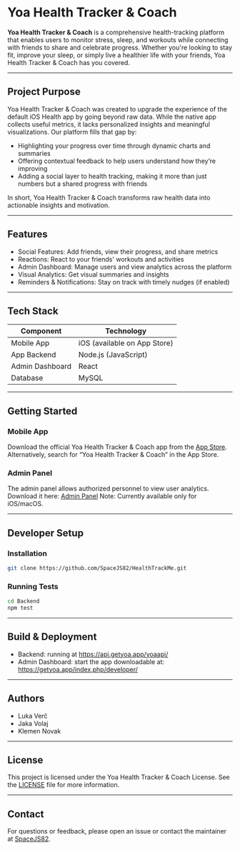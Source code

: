 # Yoa Health Tracker & Coach

**Yoa Health Tracker & Coach** is a comprehensive health-tracking platform that enables users to monitor stress, sleep, and workouts while connecting with friends to share and celebrate progress. Whether you're looking to stay fit, improve your sleep, or simply live a healthier life with your friends, Yoa Health Tracker & Coach has you covered.

---

## Project Purpose

Yoa Health Tracker & Coach was created to upgrade the experience of the default iOS Health app by going beyond raw data. While the native app collects useful metrics, it lacks personalized insights and meaningful visualizations. Our platform fills that gap by:

* Highlighting your progress over time through dynamic charts and summaries
* Offering contextual feedback to help users understand how they’re improving
* Adding a social layer to health tracking, making it more than just numbers but a shared progress with friends

In short, Yoa Health Tracker & Coach transforms raw health data into actionable insights and motivation.

---

## Features

* Social Features: Add friends, view their progress, and share metrics
* Reactions: React to your friends' workouts and activities
* Admin Dashboard: Manage users and view analytics across the platform
* Visual Analytics: Get visual summaries and insights
* Reminders & Notifications: Stay on track with timely nudges (if enabled)

---

## Tech Stack

| Component       | Technology                     |
| --------------- | ------------------------------ |
| Mobile App      | iOS (available on App Store)   |
| App Backend     | Node.js (JavaScript)           |
| Admin Dashboard | React                          |
| Database        | MySQL                          |

---

## Getting Started

### Mobile App

Download the official Yoa Health Tracker & Coach app from the [App Store](https://apps.apple.com/si/app/yoa-health-tracker-coach/id6642662318).
Alternatively, search for “Yoa Health Tracker & Coach” in the App Store.

### Admin Panel

The admin panel allows authorized personnel to view user analytics.
Download it here: [Admin Panel](https://getyoa.app/index.php/developer/)
Note: Currently available only for iOS/macOS.

---

## Developer Setup

### Installation

```bash
git clone https://github.com/SpaceJS82/HealthTrackMe.git
```

### Running Tests

```bash
cd Backend
npm test
```

---


## Build & Deployment

* Backend: running at https://api.getyoa.app/yoaapi/
* Admin Dashboard: start the app downloadable at: https://getyoa.app/index.php/developer/

---

## Authors

* Luka Verč 
* Jaka Volaj 
* Klemen Novak 

---

## License

This project is licensed under the Yoa Health Tracker & Coach License.
See the [LICENSE](./License.txt) file for more information.

---

## Contact

For questions or feedback, please open an issue or contact the maintainer at [SpaceJS82](https://github.com/SpaceJS82).

